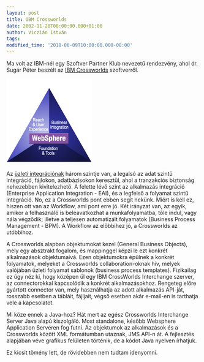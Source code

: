 ```yaml
---
layout: post
title: IBM Crossworlds
date: 2002-11-28T08:00:00.000+01:00
author: Viczián István
tags:
modified_time: '2018-06-09T10:00:00.000-08:00'
---
```


Ma volt az IBM-nél egy Szoftver Partner Klub
nevezetű rendezvény, ahol dr. Sugár Péter beszélt az [IBM
Crossworlds](http://www.ibm.com/software/integration/cw/) szoftverről.

![Websphere](/artifacts/posts/2002-11-28-ibm-crossworlds/tridiagram.icons23.gif)

Az [üzleti
integrációnak](http://www.ibm.com/developerworks/websphere/zones/businessintegration/)
három szintje van, a legalsó az adat szintű integráció, fájlokon,
adatbázisokon keresztül, ahol a tranzakciós biztonság nehezebben
kivitelezhető. A felette lévő szint az alkalmazás integráció (Enterprise
Application Integration - EAI), és a legfelső a folyamat szintű
integráció. No, ez a Crossworlds pont ebben segít nekünk. Miért is kell
ez, hiszen ott van az Workflow, ami pont erre jó. Két irányzat van, az
egyik, amikor a felhasználó is beleavatkozhat a munkafolyamatba, tőle
indul, vagy nála végződik; illetve a teljesen automatizált folyamatok
(Business Process Management - BPM). A Workflow az előbbihez jó, a
Crossworlds az utóbbihoz.

A Crossworlds alapban objektumokat kezel (General Business Objects),
mely egy absztrakt fogalom, és mappinggel képzi le ezt konkrét
alkalmazások objektumaivá. Ezen objektumokra épülnek a konkrét
folyamatok, melyeket a Crossworlds collaboration-oknak hív, melyek
valójában üzleti folyamat sablonok (business process templates).
Fizikailag ez úgy néz ki, hogy középen ül egy IBM CrossWorlds
Interchange szerver, az connectorokkal kapcsolódik a konkrét
alkalmazásokhoz. Rengeteg előre gyártott connector van, mely
használhatja az adott alkalmazás API-ját, rosszabb esetben a tábláit,
fájljait, végső esetben akár e-mail-en is tarthatja vele a kapcsolatot.

Mi köze ennek a Java-hoz? Hát mert az egész Crossworlds Interchange
Server Java alapú kiszolgáló. Most standalone, később Websphere
Application Serveren fog futni. Az objektumok az alkalmazások és a
Crossworlds között XML formátumban utaznak, JMS API-n át. A fejlesztés
alapjában véve grafikus felületen történik, de a kódot Java nyelven
írhatjuk.

Ez kicsit tömény lett, de rövidebben nem tudtam idenyomni.
